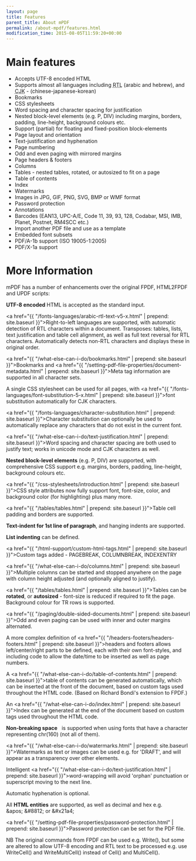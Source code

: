 ```yaml
---
layout: page
title: Features
parent_title: About mPDF
permalink: /about-mpdf/features.html
modification_time: 2015-08-05T11:59:20+00:00
---
```


# Main features

<ul>
<li>Accepts UTF-8 encoded HTML</li>
<li>Supports almost all languages including <acronym title="Right-to-Left document, used for Hebrew and Arabic languages">RTL</acronym> (arabic and hebrew), and <acronym title="Chinese-Japanese-Korean languages">CJK</acronym> - (chinese-japanese-korean)</li>
<li>Bookmarks</li>
<li>CSS stylesheets</li>
<li>Word spacing and character spacing for justification</li>
<li>Nested block-level elements (e.g. P, DIV) including margins, borders, padding, line-height, background colours etc.</li>
<li>Support (partial) for floating and fixed-position block-elements</li>
<li>Page layout and orientation</li>
<li>Text-justification and hyphenation</li>
<li>Page numbering</li>
<li>Odd and even paging with mirrored margins</li>
<li>Page headers &amp; footers</li>
<li>Columns</li>
<li>Tables - nested tables, rotated, or autosized to fit on a page</li>
<li>Table of contents</li>
<li>Index</li>
<li>Watermarks</li>
<li>Images in JPG, GIF, PNG, SVG, BMP or WMF format</li>
<li>Password protection</li>
<li>Annotations</li>
<li>Barcodes (EAN13, UPC-A/E, Code 11, 39, 93, 128, Codabar, MSI, IMB, Planet, Postnet, RM4SCC etc.)</li>
<li>Import another PDF file and use as a template</li>
<li>Embedded font subsets</li>
<li>PDF/A-1b support (ISO 19005-1:2005)</li>
<li>PDF/X-1a support</li>
</ul>

# More Information

mPDF has a number of enhancements over the original FPDF, HTML2FPDF and UPDF scripts:

**UTF-8 encoded** HTML is accepted as the standard input.

<a href="{{ "/fonts-languages/arabic-rtl-text-v5-x.html" | prepend: site.baseurl }}">Right-to-left languages</a> are supported, with automatic detection of RTL characters within a document. Transposes: tables, lists, text justification and table cell alignment, as well as full text reversal for RTL characters. Automatically detects non-RTL characters and displays these in original order.

<a href="{{ "/what-else-can-i-do/bookmarks.html" | prepend: site.baseurl }}">Bookmarks</a> and <a href="{{ "/setting-pdf-file-properties/document-metadata.html" | prepend: site.baseurl }}">Meta tag information</a> are supported in all character sets.

A single CSS stylesheet can be used for all pages, with <a href="{{ "/fonts-languages/font-substitution-5-x.html" | prepend: site.baseurl }}">font substitution</a> automatically for CJK characters.

<a href="{{ "/fonts-languages/character-substitution.html" | prepend: site.baseurl }}">Character substitution</a> can optionally be used to automatically replace any characters that do not exist in the current font.

<a href="{{ "/what-else-can-i-do/text-justification.html" | prepend: site.baseurl }}">Word spacing and character spacing</a> are both used to justify text; works in unicode mode and CJK characters as well.

**Nested block-level elements** (e.g. P, DIV) are supported, with comprehensive CSS support e.g. margins, borders, padding, line-height, background colours etc.

<a href="{{ "/css-stylesheets/introduction.html" | prepend: site.baseurl }}">CSS style attributes</a> now fully support font, font-size, color, and background color (for highlighting) plus many more.

<a href="{{ "/tables/tables.html" | prepend: site.baseurl }}">Table</a> cell padding and borders are supported.

**Text-indent for 1st line of paragraph**, and hanging indents are supported.

**List indenting** can be defined.

<a href="{{ "/html-support/custom-html-tags.html" | prepend: site.baseurl }}">Custom tags</a> added - PAGEBREAK, COLUMNBREAK, INDEXENTRY

<a href="{{ "/what-else-can-i-do/columns.html" | prepend: site.baseurl }}">Multiple columns</a> can be started and stopped anywhere on the page with column height adjusted (and optionally aligned to justify).

<a href="{{ "/tables/tables.html" | prepend: site.baseurl }}">Tables</a> can be **rotated**, or **autosized** - font-size is reduced if required to fit the page. Background colour for TR rows is supported.

<a href="{{ "/paging/double-sided-documents.html" | prepend: site.baseurl }}">Odd and even paging</a> can be used with inner and outer margins alternated.

A more complex definition of <a href="{{ "/headers-footers/headers-footers.html" | prepend: site.baseurl }}">headers and footers</a> allows left/center/right parts to be defined, each with their own font-styles, and including code to allow the date/time to be inserted as well as page numbers.

A <a href="{{ "/what-else-can-i-do/table-of-contents.html" | prepend: site.baseurl }}">table of contents</a> can be generated automatically, which can be inserted at the front of the document, based on custom tags used throughout the HTML code. (Based on Richard Bondi's extension to FPDF.)

An <a href="{{ "/what-else-can-i-do/index.html" | prepend: site.baseurl }}">Index</a> can be generated at the end of the document based on custom tags used throughout the HTML code.

**Non-breaking space**   is supported when using fonts that have a character representing chr(160) (not all of them). 

<a href="{{ "/what-else-can-i-do/watermarks.html" | prepend: site.baseurl }}">Watermarks</a> as text or images can be used e.g. for 'DRAFT', and will appear as a transparency over other elements.

Intelligent <a href="{{ "/what-else-can-i-do/text-justification.html" | prepend: site.baseurl }}">word-wrapping</a> will avoid 'orphan' punctuation or superscript moving to the next line.

Automatic hyphenation is optional.

All **HTML entities** are supported, as well as decimal and hex e.g. &amp;apos; &amp;#8812; or &amp;#x21a4;

<a href="{{ "/setting-pdf-file-properties/password-protection.html" | prepend: site.baseurl }}">Password protection</a> can be set for the PDF file.

NB The original commands from FPDF can be used e.g. Write(), but some are altered to allow UTF-8 encoding and RTL text to be processed e.g. use WriteCell() and WriteMultiCell() instead of Cell() and MultiCell().

